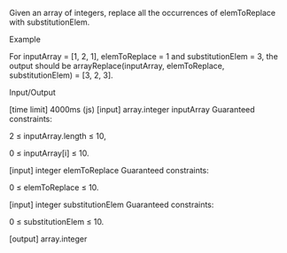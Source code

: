 Given an array of integers, replace all the occurrences of elemToReplace with substitutionElem.

Example

For inputArray = [1, 2, 1], elemToReplace = 1 and substitutionElem = 3, the output should be arrayReplace(inputArray, elemToReplace, substitutionElem) = [3, 2, 3].

Input/Output

[time limit] 4000ms (js)
[input] array.integer inputArray
Guaranteed constraints:

2 ≤ inputArray.length ≤ 10,

0 ≤ inputArray[i] ≤ 10.

[input] integer elemToReplace
Guaranteed constraints:

0 ≤ elemToReplace ≤ 10.

[input] integer substitutionElem
Guaranteed constraints:

0 ≤ substitutionElem ≤ 10.

[output] array.integer
